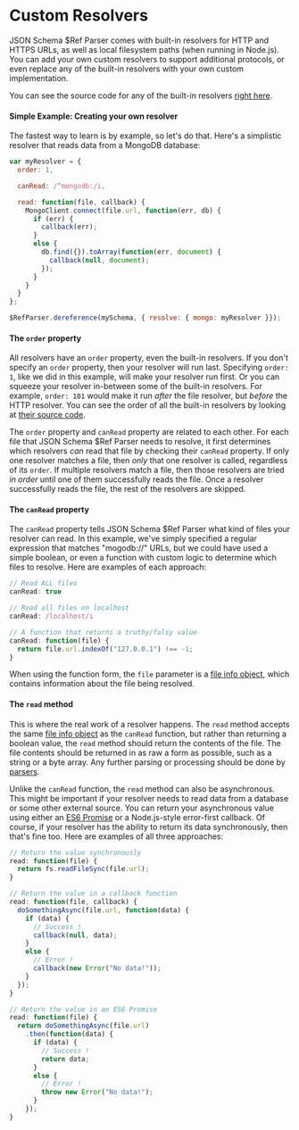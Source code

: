 Custom Resolvers
==========================

JSON Schema $Ref Parser comes with built-in resolvers for HTTP and HTTPS URLs, as well as local filesystem paths (when running in Node.js).  You can add your own custom resolvers to support additional protocols, or even replace any of the built-in resolvers with your own custom implementation.

You can see the source code for any of the built-in resolvers [right here](../../lib/resolvers).

#### Simple Example: Creating your own resolver
The fastest way to learn is by example, so let's do that.  Here's a simplistic resolver that reads data from a MongoDB database:

```javascript
var myResolver = {
  order: 1,

  canRead: /^mongodb:/i,

  read: function(file, callback) {
    MongoClient.connect(file.url, function(err, db) {
      if (err) {
        callback(err);
      }
      else {
        db.find({}).toArray(function(err, document) {
          callback(null, document);
        });
      }
    }
  }
};

$RefParser.dereference(mySchema, { resolve: { mongo: myResolver }});
```

#### The `order` property
All resolvers have an `order` property, even the built-in resolvers.  If you don't specify an `order` property, then your resolver will run last. Specifying `order: 1`, like we did in this example, will make your resolver run first.  Or you can squeeze your resolver in-between some of the built-in resolvers.  For example, `order: 101` would make it run _after_ the file resolver, but _before_ the HTTP resolver.  You can see the order of all the built-in resolvers by looking at [their source code](../../lib/resolvers).

The `order` property and `canRead` property are related to each other. For each file that JSON Schema $Ref Parser needs to resolve, it first determines which resolvers _can_ read that file by checking their `canRead` property.  If only one resolver matches a file, then _only_ that one resolver is called, regardless of its `order`.  If multiple resolvers match a file, then those resolvers are tried _in order_ until one of them successfully reads the file. Once a resolver successfully reads the file, the rest of the resolvers are skipped.


#### The `canRead` property
The `canRead` property tells JSON Schema $Ref Parser what kind of files your resolver can read. In this example, we've simply specified a regular expression that matches "mogodb://" URLs, but we could have used a simple boolean, or even a function with custom logic to determine which files to resolve.  Here are examples of each approach:

```javascript
// Read ALL files
canRead: true

// Read all files on localhost
canRead: /localhost/i

// A function that returns a truthy/falsy value
canRead: function(file) {
  return file.url.indexOf("127.0.0.1") !== -1;
}
```

When using the function form, the `file` parameter is a [file info object](file-info-object.md), which contains information about the file being resolved.


#### The `read` method
This is where the real work of a resolver happens.  The `read` method accepts the same [file info object](file-info-object.md) as the `canRead` function, but rather than returning a boolean value, the `read` method should return the contents of the file.  The file contents should be returned in as raw a form as possible, such as a string or a byte array.  Any further parsing or processing should be done by [parsers](parsers.md).

Unlike the `canRead` function, the `read` method can also be asynchronous. This might be important if your resolver needs to read data from a database or some other external source.  You can return your asynchronous value using either an [ES6 Promise](https://developer.mozilla.org/en-US/docs/Web/JavaScript/Reference/Global_Objects/Promise) or a Node.js-style error-first callback.  Of course, if your resolver has the ability to return its data synchronously, then that's fine too.  Here are examples of all three approaches:

```javascript
// Return the value synchronously
read: function(file) {
  return fs.readFileSync(file.url);
}

// Return the value in a callback function
read: function(file, callback) {
  doSomethingAsync(file.url, function(data) {
    if (data) {
      // Success !
      callback(null, data);
    }
    else {
      // Error !
      callback(new Error("No data!"));
    }
  });
}

// Return the value in an ES6 Promise
read: function(file) {
  return doSomethingAsync(file.url)
    .then(function(data) {
      if (data) {
        // Success !
        return data;
      }
      else {
        // Error !
        throw new Error("No data!");
      }
    });
}
```
